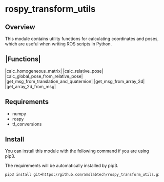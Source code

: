# rospy_transform_utils

## Overview

This module contains utility functions for calculating coordinates and poses, which are useful when writing ROS scripts in Python.

|Functions|
----
|calc_homogeneous_matrix|
|calc_relative_pose|
|calc_global_pose_from_relative_pose|
|get_msg_from_translation_and_quaternion|
|get_msg_from_array_2d|
|get_array_2d_from_msg|

## Requirements

- numpy
- rospy
- tf_conversions


## Install

You can install this module with the following command if you are using pip3.

The requirements will be automatically installed by pip3.

```sh
pip3 install git+https://github.com/amslabtech/rospy_transform_utils.git
```
